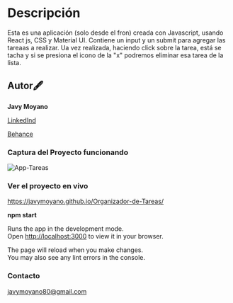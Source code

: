 # Descripción

Esta es una aplicación (solo desde el fron) creada con Javascript, usando React js, CSS y Material UI.
Contiene un input y un submit para agregar las tareaas a realizar. Ua vez realizada, haciendo click sobre la tarea, está se tacha y si se presiona el icono de la "x" podremos eliminar esa tarea de la lista.

## Autor🖋

**Javy Moyano**


[LinkedInd](www.linkedin.com/in/javier-moyano-1ba2691b3)

[Behance](www.behance.net/javymoyano6911)


### Captura del Proyecto funcionando

![App-Tareas](https://user-images.githubusercontent.com/92520469/175972180-c1bc7b6c-f7bd-4812-af7b-4efb850abdda.png)


### Ver el proyecto en vivo
https://javymoyano.github.io/Organizador-de-Tareas/

**npm start**

Runs the app in the development mode.\
Open [http://localhost:3000](http://localhost:3000) to view it in your browser.

The page will reload when you make changes.\
You may also see any lint errors in the console.

### Contacto

javymoyano80@gmail.com

